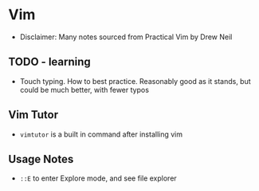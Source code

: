 # Vim 

- Disclaimer: Many notes sourced from Practical Vim by Drew Neil

## TODO - learning

- Touch typing. How to best practice. Reasonably good as it stands, but could be much better, with fewer typos

## Vim Tutor

- `vimtutor` is a built in command after installing vim

## Usage Notes

- `::E` to enter Explore mode, and see file explorer



